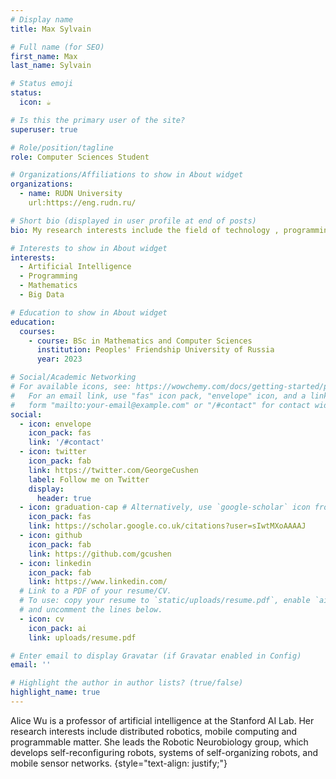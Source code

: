 ```yaml
---
# Display name
title: Max Sylvain

# Full name (for SEO)
first_name: Max
last_name: Sylvain

# Status emoji
status:
  icon: ☕️

# Is this the primary user of the site?
superuser: true

# Role/position/tagline
role: Computer Sciences Student

# Organizations/Affiliations to show in About widget
organizations:
  - name: RUDN University
    url:https://eng.rudn.ru/

# Short bio (displayed in user profile at end of posts)
bio: My research interests include the field of technology , programming and also mathematics.

# Interests to show in About widget
interests:
  - Artificial Intelligence
  - Programming
  - Mathematics
  - Big Data

# Education to show in About widget
education:
  courses:
    - course: BSc in Mathematics and Computer Sciences
      institution: Peoples' Friendship University of Russia
      year: 2023

# Social/Academic Networking
# For available icons, see: https://wowchemy.com/docs/getting-started/page-builder/#icons
#   For an email link, use "fas" icon pack, "envelope" icon, and a link in the
#   form "mailto:your-email@example.com" or "/#contact" for contact widget.
social:
  - icon: envelope
    icon_pack: fas
    link: '/#contact'
  - icon: twitter
    icon_pack: fab
    link: https://twitter.com/GeorgeCushen
    label: Follow me on Twitter
    display:
      header: true
  - icon: graduation-cap # Alternatively, use `google-scholar` icon from `ai` icon pack
    icon_pack: fas
    link: https://scholar.google.co.uk/citations?user=sIwtMXoAAAAJ
  - icon: github
    icon_pack: fab
    link: https://github.com/gcushen
  - icon: linkedin
    icon_pack: fab
    link: https://www.linkedin.com/
  # Link to a PDF of your resume/CV.
  # To use: copy your resume to `static/uploads/resume.pdf`, enable `ai` icons in `params.yaml`,
  # and uncomment the lines below.
  - icon: cv
    icon_pack: ai
    link: uploads/resume.pdf

# Enter email to display Gravatar (if Gravatar enabled in Config)
email: ''

# Highlight the author in author lists? (true/false)
highlight_name: true
---
```


Alice Wu is a professor of artificial intelligence at the Stanford AI Lab. Her research interests include distributed robotics, mobile computing and programmable matter. She leads the Robotic Neurobiology group, which develops self-reconfiguring robots, systems of self-organizing robots, and mobile sensor networks.
{style="text-align: justify;"}
